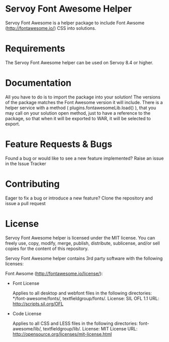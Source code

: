 # Servoy Font Awesome Helper

Servoy Font Awesome is a helper package to include Font Awsome (<http://fontawesome.io/>) CSS into solutions.

# Requirements

The Servoy Font Awesome helper can be used on Servoy 8.4 or higher.

# Documentation

All you have to do is to import the package into your solution! The versions of the package matches the
Font Awesome version it will include. There is a helper service with a method ( plugins.fontawesomeLib.load() ),
that you may call on your solution open method, just to have a reference to the package, so that when it will be exported to WAR,
it will be selected to export.

# Feature Requests & Bugs

Found a bug or would like to see a new feature implemented? Raise an issue in the Issue Tracker

# Contributing

Eager to fix a bug or introduce a new feature? Clone the repository and issue a pull request

# License

Servoy Font Awesome helper is licensed under the MIT license. You can freely use, copy, modify, merge, publish, distribute, sublicense, and/or sell copies for the content of this repository.

Servoy Font Awesome helper contains 3rd party software with the following licenses:

Font Awsome (<http://fontawesome.io/license/>):
  + Font License

    Applies to all desktop and webfont files in the following directories: */font-awesome/fonts/, textfieldgroup/fonts/.
    License: SIL OFL 1.1
    URL: http://scripts.sil.org/OFL

  + Code License

    Applies to all CSS and LESS files in the following directories: font-awesome/lib/, textfieldgroup/lib/.
    License: MIT License
    URL: http://opensource.org/licenses/mit-license.html